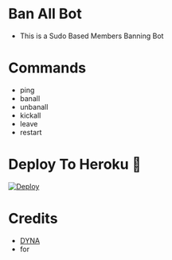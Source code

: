 # Ban All Bot

- This is a Sudo Based Members Banning Bot 
 
# Commands
- ping
- banall
- unbanall
- kickall
- leave 
- restart

# Deploy To Heroku 🚀
[![Deploy](https://www.herokucdn.com/deploy/button.svg)](https://heroku.com/deploy?template=https://github.com/DYNANETWORK/BanAllBot)

# Credits
* [DYNA](https://github.com/DYNANETWORK)
* [](https://github.com/) for [](https://github.com/)
